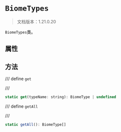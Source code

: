 # `BiomeTypes`

> 文档版本：1.21.0.20

`BiomeTypes`类。

## 属性

## 方法

/// define
`get`


///

```js
static get(typeName: string): BiomeType | undefined
```


/// define
`getAll`


///

```js
static getAll(): BiomeType[]
```

